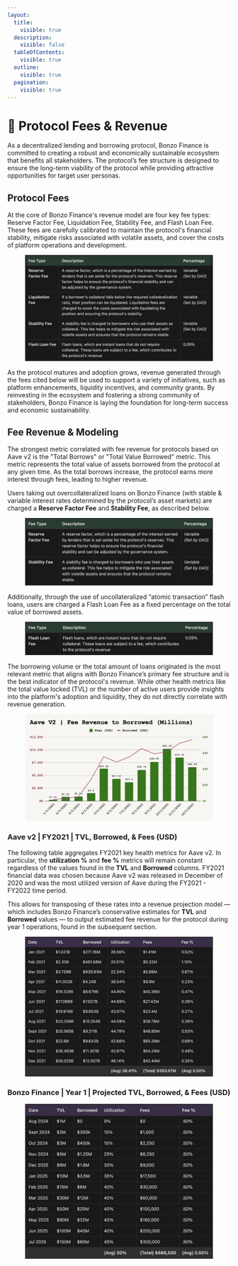 ```yaml
---
layout:
  title:
    visible: true
  description:
    visible: false
  tableOfContents:
    visible: true
  outline:
    visible: true
  pagination:
    visible: true
---
```


# 💸 Protocol Fees & Revenue

As a decentralized lending and borrowing protocol, Bonzo Finance is committed to creating a robust and economically sustainable ecosystem that benefits all stakeholders. The protocol’s fee structure is designed to ensure the long-term viability of the protocol while providing attractive opportunities for target user personas.

## Protocol Fees

At the core of Bonzo Finance's revenue model are four key fee types: Reserve Factor Fee, Liquidation Fee, Stability Fee, and Flash Loan Fee. These fees are carefully calibrated to maintain the protocol's financial stability, mitigate risks associated with volatile assets, and cover the costs of platform operations and development.

<figure><img src=".gitbook/assets/image (7).png" alt=""><figcaption></figcaption></figure>

As the protocol matures and adoption grows, revenue generated through the fees cited below will be used to support a variety of initiatives, such as platform enhancements, liquidity incentives, and community grants. By reinvesting in the ecosystem and fostering a strong community of stakeholders, Bonzo Finance is laying the foundation for long-term success and economic sustainability.

## Fee Revenue & Modeling

The strongest metric correlated with fee revenue for protocols based on Aave v2 is the "Total Borrows" or "Total Value Borrowed" metric. This metric represents the total value of assets borrowed from the protocol at any given time. As the total borrows increase, the protocol earns more interest through fees, leading to higher revenue.

Users taking out overcollateralized loans on Bonzo Finance (with stable & variable interest rates determined by the protocol’s asset markets) are charged a **Reserve Factor Fee** and **Stability Fee**, as described below.

<figure><img src=".gitbook/assets/image (8).png" alt=""><figcaption></figcaption></figure>

Additionally, through the use of uncollateralized “atomic transaction” flash loans, users are charged a Flash Loan Fee as a fixed percentage on the total value of borrowed assets.

<figure><img src=".gitbook/assets/image (9).png" alt=""><figcaption></figcaption></figure>

The borrowing volume or the total amount of loans originated is the most relevant metric that aligns with Bonzo Finance’s primary fee structure and is the best indicator of the protocol's revenue. While other health metrics like the total value locked (TVL) or the number of active users provide insights into the platform's adoption and liquidity, they do not directly correlate with revenue generation.

<figure><img src=".gitbook/assets/image (10).png" alt=""><figcaption></figcaption></figure>

### **Aave v2 | FY2021 | TVL, Borrowed, & Fees (USD)**

The following table aggregates FY2021 key health metrics for Aave v2. In particular, the **utilization %** and **fee %** metrics will remain constant regardless of the values found in the **TVL** and **Borrowed** columns. FY2021 financial data was chosen because Aave v2 was released in December of 2020 and was the most utilized version of Aave during the FY2021 - FY2022 time period.

This allows for transposing of these rates into a revenue projection model — which includes Bonzo Finance’s conservative estimates for **TVL** and **Borrowed** values — to output estimated fee revenue for the protocol during year 1 operations, found in the subsequent section.

<figure><img src=".gitbook/assets/image (11).png" alt=""><figcaption></figcaption></figure>

### Bonzo Finance | Year 1  | Projected TVL, Borrowed, & Fees (USD)

<figure><img src=".gitbook/assets/image (12).png" alt=""><figcaption></figcaption></figure>
